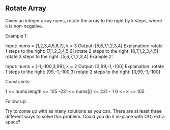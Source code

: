 ## Rotate Array
Given an integer array nums, rotate the array to the right by k steps, where k is non-negative.



Example 1:

Input: nums = [1,2,3,4,5,6,7], k = 3
Output: [5,6,7,1,2,3,4]
Explanation:
rotate 1 steps to the right: [7,1,2,3,4,5,6]
rotate 2 steps to the right: [6,7,1,2,3,4,5]
rotate 3 steps to the right: [5,6,7,1,2,3,4]
Example 2:

Input: nums = [-1,-100,3,99], k = 2
Output: [3,99,-1,-100]
Explanation:
rotate 1 steps to the right: [99,-1,-100,3]
rotate 2 steps to the right: [3,99,-1,-100]


Constraints:

1 <= nums.length <= 105
-231 <= nums[i] <= 231 - 1
0 <= k <= 105


Follow up:

Try to come up with as many solutions as you can. There are at least three different ways to solve this problem.
Could you do it in-place with O(1) extra space?